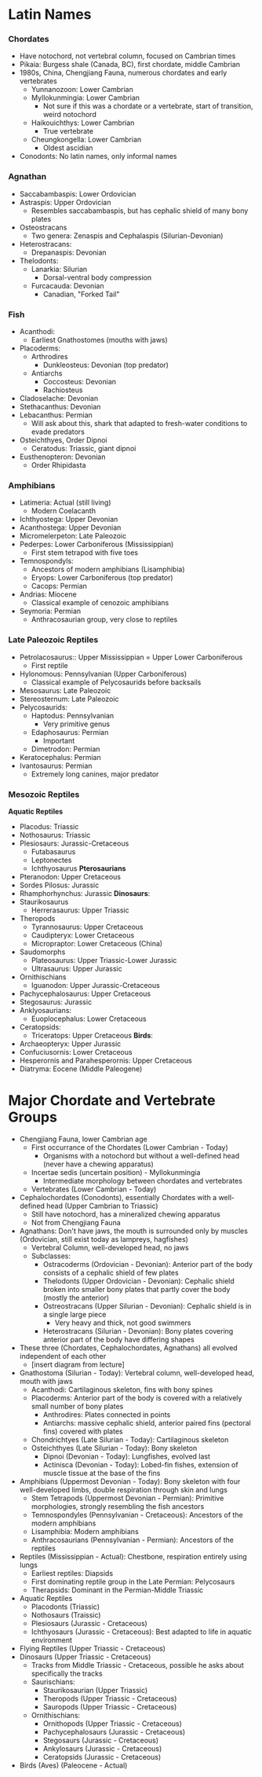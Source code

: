 # Latin Names
### Chordates
 - Have notochord, not vertebral column, focused on Cambrian times
 - Pikaia: Burgess shale (Canada, BC), first chordate, middle Cambrian
 - 1980s, China, Chengjiang Fauna, numerous chordates and early vertebrates
	 - Yunnanozoon: Lower Cambrian
	 - Myllokunmingia: Lower Cambrian
		 - Not sure if this was a chordate or a vertebrate, start of transition, weird notochord
	 - Haikouichthys: Lower Cambrian
		 - True vertebrate
	 - Cheungkongella: Lower Cambrian
		 - Oldest ascidian
 - Conodonts: No latin names, only informal names

### Agnathan
 - Saccabambaspis: Lower Ordovician
 - Astraspis: Upper Ordovician
	 - Resembles saccabambaspis, but has cephalic shield of many bony plates
 - Osteostracans
	 - Two genera: Zenaspis and Cephalaspis (Silurian-Devonian)
 - Heterostracans:
	 - Drepanaspis: Devonian
 - Thelodonts:
	 - Lanarkia: Silurian
		 - Dorsal-ventral body compression
	 - Furcacauda: Devonian
		 - Canadian, "Forked Tail"

### Fish
 - Acanthodi: 
	 - Earliest Gnathostomes (mouths with jaws)
 - Placoderms:
	 - Arthrodires
		 - Dunkleosteus: Devonian (top predator)
	 - Antiarchs
		 - Coccosteus: Devonian
		 - Rachiosteus
 - Cladoselache: Devonian
 - Stethacanthus: Devonian
 - Lebacanthus: Permian
	 - Will ask about this, shark that adapted to fresh-water conditions to evade predators
 - Osteichthyes, Order Dipnoi
	 - Ceratodus: Triassic, giant dipnoi
 - Eusthenopteron: Devonian
	 - Order Rhipidasta

### Amphibians
 - Latimeria: Actual (still living)
	 - Modern Coelacanth
 - Ichthyostega: Upper Devonian
 - Acanthostega: Upper Devonian
 - Micromelerpeton: Late Paleozoic
 - Pederpes: Lower Carboniferous (Mississippian)
	 - First stem tetrapod with five toes
 - Temnospondyls: 
	 - Ancestors of modern amphibians (Lisamphibia)
	 - Eryops: Lower Carboniferous (top predator)
	 - Cacops: Permian
 - Andrias: Miocene
	 - Classical example of cenozoic amphibians
 - Seymoria: Permian
	 - Anthracosaurian group, very close to reptiles

### Late Paleozoic Reptiles
 - Petrolacosaurus:: Upper Mississippian = Upper Lower Carboniferous
	 - First reptile
 - Hylonomous: Pennsylvanian (Upper Carboniferous)
	 - Classical example of Pelycosaurids before backsails
 - Mesosaurus: Late Paleozoic
 - Stereosternum: Late Paleozoic
 - Pelycosaurids:
	 - Haptodus: Pennsylvanian
		 - Very primitive genus
	 - Edaphosaurus: Permian
		 - Important
	 - Dimetrodon: Permian
 - Keratocephalus: Permian
 - Ivantosaurus: Permian
	 - Extremely long canines, major predator

### Mesozoic Reptiles
**Aquatic Reptiles**
 - Placodus: Triassic
 - Nothosaurus: Triassic
 - Plesiosaurs: Jurassic-Cretaceous
	 - Futabasaurus
	 - Leptonectes
	 - Ichthyosaurus
**Pterosaurians**
 - Pteranodon: Upper Cretaceous
 - Sordes Pilosus: Jurassic
 - Rhamphorhynchus: Jurassic
**Dinosaurs**:
 - Staurikosaurus
	 - Herrerasaurus: Upper Triassic
 - Theropods
	 - Tyrannosaurus: Upper Cretaceous
	 - Caudipteryx: Lower Cretaceous
	 - Micropraptor: Lower Cretaceous (China)
 - Saudomorphs
	 - Plateosaurus: Upper Triassic-Lower Jurassic
	 - Ultrasaurus: Upper Jurassic
 - Ornithischians
	 - Iguanodon: Upper Jurassic-Cretaceous
 - Pachycephalosaurus: Upper Cretaceous
 - Stegosaurus: Jurassic
 - Anklyosaurians:
	 - Euoplocephalus: Lower Cretaceous
 - Ceratopsids:
	 - Triceratops: Upper Cretaceous
**Birds**:
 - Archaeopteryx: Upper Jurassic
 - Confuciusornis: Lower Cretaceous
 - Hesperornis and Parahesperornis: Upper Cretaceous
 - Diatryma: Eocene (Middle Paleogene)

# Major Chordate and Vertebrate Groups
 - Chengjiang Fauna, lower Cambrian age
	 - First occurrance of the Chordates (Lower Cambrian - Today)
		 - Organisms with a notochord but without a well-defined head (never have a chewing apparatus)
	 - Incertae sedis (uncertain position) - Myllokunmingia
		 - Intermediate morphology between chordates and vertebrates
	 - Vertebrates (Lower Cambrian - Today)
 - Cephalochordates (Conodonts), essentially Chordates with a well-defined head (Upper Cambrian to Triassic)
	 - Still have notochord, has a mineralized chewing apparatus
	 - Not from Chengjiang Fauna
 - Agnathans: Don't have jaws, the mouth is surrounded only by muscles (Ordovician, still exist today as lampreys, hagfishes)
	 - Vertebral Column, well-developed head, no jaws
	 - Subclasses: 
		 - Ostracoderms (Ordovician - Devonian): Anterior part of the body consists of a cephalic shield of few plates
		 - Thelodonts (Upper Ordovician - Devonian):  Cephalic shield broken into smaller bony plates that partly cover the body (mostly the anterior)
		 - Ostreostracans (Upper Silurian - Devonian): Cephalic shield is in a single large piece
			 - Very heavy and thick, not good swimmers
		 - Heterostracans (Silurian - Devonian): Bony plates covering anterior part of the body have differing shapes
 - These three (Chordates, Cephalochordates, Agnathans) all evolved independent of each other
	 - [insert diagram from lecture]
 - Gnathostoma (Silurian - Today): Vertebral column, well-developed head, mouth with jaws
	 - Acanthodi: Cartilaginous skeleton, fins with bony spines
	 - Placoderms: Anterior part of the body is covered with a relatively small number of bony plates
		 - Anthrodires: Plates connected in points
		 - Antiarchs: massive cephalic shield, anterior paired fins (pectoral fins) covered with plates
	 - Chondrichtyes (Late Silurian - Today):  Cartilaginous skeleton
	 - Osteichthyes (Late Silurian - Today): Bony skeleton
		 - Dipnoi (Devonian - Today): Lungfishes, evolved last
		 - Actinisca (Devonian - Today): Lobed-fin fishes, extension of muscle tissue at the base of the fins
 - Amphibians (Uppermost Devonian - Today): Bony skeleton with four well-developed limbs, double respiration through skin and lungs
	 - Stem Tetrapods (Uppermost Devonian - Permian): Primitive morphologies, strongly resembling the fish ancestors
	 - Temnospondyles (Pennsylvanian - Cretaceous): Ancestors of the modern amphibians
	 - Lisamphibia: Modern amphibians
	 - Anthracosaurians (Pennsylvanian - Permian): Ancestors of the reptiles
 - Reptiles (Mississippian - Actual): Chestbone, respiration entirely using lungs
	 - Earliest reptiles: Diapsids
	 - First dominating reptile group in the Late Permian: Pelycosaurs
	 - Therapsids: Dominant in the Permian-Middle Triassic
 - Aquatic Reptiles
	 - Placodonts (Triassic)
	 - Nothosaurs (Traissic)
	 - Plesiosaurs (Jurassic - Cretaceous)
	 - Ichthyosaurs (Jurassic - Cretaceous): Best adapted to life in aquatic environment
 - Flying Reptiles (Upper Triassic - Cretaceous)
 - Dinosaurs (Upper Triassic - Cretaceous)
	 - Tracks from Middle Triassic - Cretaceous, possible he asks about specifically the tracks
	 - Saurischians:
		 - Staurikosaurian (Upper Triassic)
		 - Theropods (Upper Triassic - Cretaceous)
		 - Sauropods (Upper Triassic - Cretaceous)
	 - Ornithischians:
		 - Ornithopods (Upper Triassic - Cretaceous)
		 - Pachycephalosaurs (Jurassic - Cretaceous)
		 - Stegosaurs (Jurassic - Cretaceous)
		 - Ankylosaurs (Jurassic - Cretaceous)
		 - Ceratopsids (Jurassic - Cretaceous)
 - Birds (Aves) (Paleocene - Actual)
